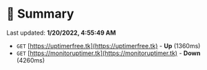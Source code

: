 # 📖 Summary
Last updated: **1/20/2022, 4:55:49 AM**

- `GET` [https://uptimerfree.tk](https://uptimerfree.tk) - **Up** (1360ms)
- `GET` [https://monitoruptimer.tk](https://monitoruptimer.tk) - **Down** (4260ms)
